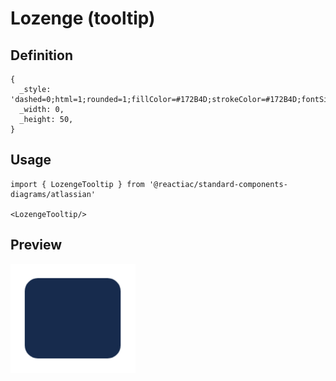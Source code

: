 # Lozenge (tooltip)

## Definition

```
{
  _style: 'dashed=0;html=1;rounded=1;fillColor=#172B4D;strokeColor=#172B4D;fontSize=12;align=center;fontStyle=0;strokeWidth=2;fontColor=#ffffff',
  _width: 0,
  _height: 50,
}
```

## Usage

```
import { LozengeTooltip } from '@reactiac/standard-components-diagrams/atlassian'

<LozengeTooltip/>
```

## Preview

<img src="./lozenge-tooltip.png" width="200"/>
